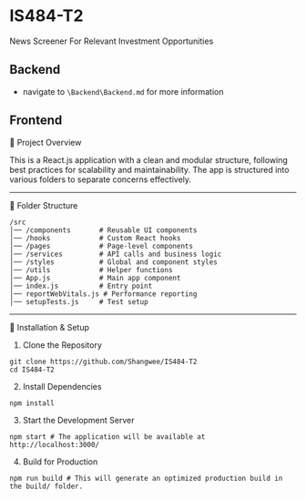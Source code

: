 # IS484-T2
News Screener For Relevant Investment Opportunities

## Backend 
- navigate to `\Backend\Backend.md` for more information

## Frontend 

📌 Project Overview

This is a React.js application with a clean and modular structure, following best practices for scalability and maintainability. The app is structured into various folders to separate concerns effectively.

---

📂 Folder Structure

```
/src
│── /components       # Reusable UI components
│── /hooks            # Custom React hooks
│── /pages            # Page-level components
│── /services         # API calls and business logic
│── /styles           # Global and component styles
│── /utils            # Helper functions
│── App.js            # Main app component
│── index.js          # Entry point
│── reportWebVitals.js # Performance reporting
│── setupTests.js     # Test setup
```

---

🔧 Installation & Setup

1. Clone the Repository
```
git clone https://github.com/Shangwee/IS484-T2
cd IS484-T2
```

2. Install Dependencies
```
npm install
```

3. Start the Development Server
```
npm start # The application will be available at http://localhost:3000/
```

4. Build for Production
```
npm run build # This will generate an optimized production build in the build/ folder.
```